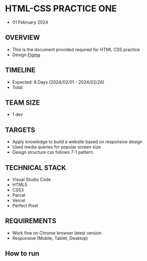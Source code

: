 # HTML-CSS PRACTICE ONE

- 01 February 2024

## OVERVIEW

- This is the document provided required for HTML CSS practice
- Design [Figma](<https://www.figma.com/file/9aPJdY3orCNKE0qzLsWkxo/Responsive-Web-Design-in-Figma-(Community)?type=design&node-id=1156-1192&mode=design&t=bm5NvSjGNOvgEHit-0>)

## TIMELINE

- Expected: 8 Days (2024/02/01 - 2024/02/26)
- Total:

## TEAM SIZE

- 1 dev

## TARGETS

- Apply knowledge to build a website based on responsive design
- Used media queries for popular screen size
- Design structure css follows 7-1 pattern.

## TECHNICAL STACK

- Visual Studio Code
- HTML5
- CSS3
- Parcel
- Vercel
- Perfect Pixel

## REQUIREMENTS

- Work fine on Chrome browser latest version
- Responsive (Mobile, Tablet, Desktop)

## How to run
